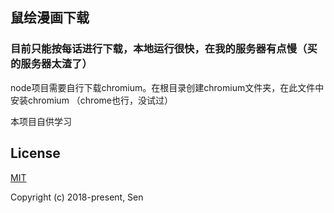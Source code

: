 ## 鼠绘漫画下载
### 目前只能按每话进行下载，本地运行很快，在我的服务器有点慢（买的服务器太渣了）

node项目需要自行下载chromium。在根目录创建chromium文件夹，在此文件中安装chromium （chrome也行，没试过）

本项目自供学习

## License

[MIT](http://opensource.org/licenses/MIT)

Copyright (c) 2018-present, Sen
